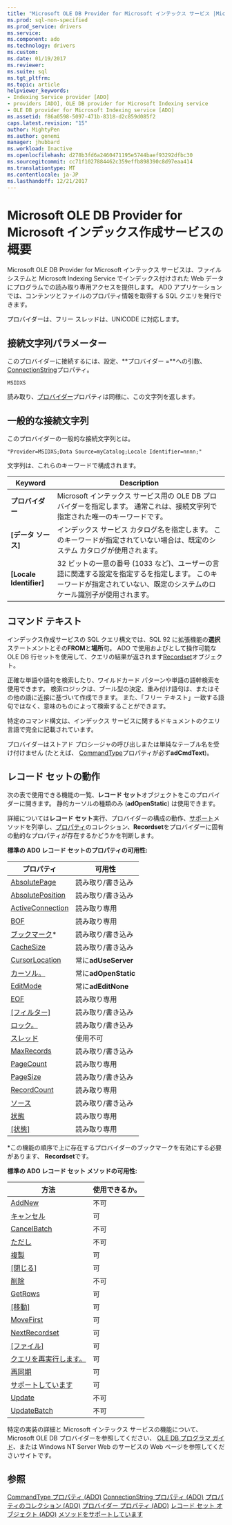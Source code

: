 ```yaml
---
title: "Microsoft OLE DB Provider for Microsoft インテックス サービス |Microsoft ドキュメント"
ms.prod: sql-non-specified
ms.prod_service: drivers
ms.service: 
ms.component: ado
ms.technology: drivers
ms.custom: 
ms.date: 01/19/2017
ms.reviewer: 
ms.suite: sql
ms.tgt_pltfrm: 
ms.topic: article
helpviewer_keywords:
- Indexing Service provider [ADO]
- providers [ADO], OLE DB provider for Microsoft Indexing service
- OLE DB provider for Microsoft Indexing service [ADO]
ms.assetid: f86a0598-5097-471b-8318-d2c859d085f2
caps.latest.revision: "15"
author: MightyPen
ms.author: genemi
manager: jhubbard
ms.workload: Inactive
ms.openlocfilehash: d278b3fd6a2460471195e5744baef93292dfbc30
ms.sourcegitcommit: cc71f1027884462c359effb898390c8d97eaa414
ms.translationtype: MT
ms.contentlocale: ja-JP
ms.lasthandoff: 12/21/2017
---
```

# <a name="microsoft-ole-db-provider-for-microsoft-indexing-service-overview"></a>Microsoft OLE DB Provider for Microsoft インデックス作成サービスの概要
Microsoft OLE DB Provider for Microsoft インテックス サービスは、ファイル システムと Microsoft Indexing Service でインデックス付けされた Web データにプログラムでの読み取り専用アクセスを提供します。 ADO アプリケーションでは、コンテンツとファイルのプロパティ情報を取得する SQL クエリを発行できます。

 プロバイダーは、フリー スレッドは、UNICODE に対応します。

## <a name="connection-string-parameters"></a>接続文字列パラメーター
 このプロバイダーに接続するには、設定、**プロバイダー =**への引数、 [ConnectionString](../../../ado/reference/ado-api/connectionstring-property-ado.md)プロパティ。

```
MSIDXS
```

 読み取り、[プロバイダー](../../../ado/reference/ado-api/provider-property-ado.md)プロパティは同様に、この文字列を返します。

## <a name="typical-connection-string"></a>一般的な接続文字列
 このプロバイダーの一般的な接続文字列とは。

```
"Provider=MSIDXS;Data Source=myCatalog;Locale Identifier=nnnn;"
```

 文字列は、これらのキーワードで構成されます。

|Keyword|Description|
|-------------|-----------------|
|**プロバイダー**|Microsoft インテックス サービス用の OLE DB プロバイダーを指定します。 通常これは、接続文字列で指定された唯一のキーワードです。|
|**[データ ソース]**|インデックス サービス カタログ名を指定します。 このキーワードが指定されていない場合は、既定のシステム カタログが使用されます。|
|**[Locale Identifier]**|32 ビットの一意の番号 (1033 など)、ユーザーの言語に関連する設定を指定するを指定します。 このキーワードが指定されていない、既定のシステムのロケール識別子が使用されます。|

## <a name="command-text"></a>コマンド テキスト
 インデックス作成サービスの SQL クエリ構文では、SQL 92 に拡張機能の**選択**ステートメントとその**FROM**と**場所**句。 ADO で使用およびとして操作可能な OLE DB 行セットを使用して、クエリの結果が返されます[Recordset](../../../ado/reference/ado-api/recordset-object-ado.md)オブジェクト。

 正確な単語や語句を検索したり、ワイルドカード パターンや単語の語幹検索を使用できます。 検索ロジックは、ブール型の決定、重み付け語句は、またはその他の語に近接に基づいて作成できます。 また、「フリー テキスト」一致する語句ではなく、意味のものによって検索することができます。

 特定のコマンド構文は、インデックス サービスに関するドキュメントのクエリ言語で完全に記載されています。

 プロバイダーはストアド プロシージャの呼び出しまたは単純なテーブル名を受け付けません (たとえば、 [CommandType](../../../ado/reference/ado-api/commandtype-property-ado.md)プロパティが必ず**adCmdText**)。

## <a name="recordset-behavior"></a>レコード セットの動作
 次の表で使用できる機能の一覧、**レコード セット**オブジェクトをこのプロバイダーに開きます。 静的カーソルの種類のみ (**adOpenStatic**) は使用できます。

 詳細については**レコード セット**実行、プロバイダーの構成の動作、[サポート](../../../ado/reference/ado-api/supports-method.md)メソッドを列挙し、[プロパティ](../../../ado/reference/ado-api/properties-collection-ado.md)のコレクション、**Recordset**をプロバイダーに固有の動的なプロパティが存在するかどうかを判断します。

 **標準の ADO レコード セットのプロパティの可用性:**

|プロパティ|可用性|
|--------------|------------------|
|[AbsolutePage](../../../ado/reference/ado-api/absolutepage-property-ado.md)|読み取り/書き込み|
|[AbsolutePosition](../../../ado/reference/ado-api/absoluteposition-property-ado.md)|読み取り/書き込み|
|[ActiveConnection](../../../ado/reference/ado-api/activeconnection-property-ado.md)|読み取り専用|
|[BOF](../../../ado/reference/ado-api/bof-eof-properties-ado.md)|読み取り専用|
|[ブックマーク](../../../ado/reference/ado-api/bookmark-property-ado.md)*|読み取り/書き込み|
|[CacheSize](../../../ado/reference/ado-api/cachesize-property-ado.md)|読み取り/書き込み|
|[CursorLocation](../../../ado/reference/ado-api/cursorlocation-property-ado.md)|常に**adUseServer**|
|[カーソル。](../../../ado/reference/ado-api/cursortype-property-ado.md)|常に**adOpenStatic**|
|[EditMode](../../../ado/reference/ado-api/editmode-property.md)|常に**adEditNone**|
|[EOF](../../../ado/reference/ado-api/bof-eof-properties-ado.md)|読み取り専用|
|[[フィルター]](../../../ado/reference/ado-api/filter-property.md)|読み取り/書き込み|
|[ロック。](../../../ado/reference/ado-api/locktype-property-ado.md)|読み取り/書き込み|
|[スレッド](../../../ado/reference/ado-api/marshaloptions-property-ado.md)|使用不可|
|[MaxRecords](../../../ado/reference/ado-api/maxrecords-property-ado.md)|読み取り/書き込み|
|[PageCount](../../../ado/reference/ado-api/pagecount-property-ado.md)|読み取り専用|
|[PageSize](../../../ado/reference/ado-api/pagesize-property-ado.md)|読み取り/書き込み|
|[RecordCount](../../../ado/reference/ado-api/recordcount-property-ado.md)|読み取り専用|
|[ソース](../../../ado/reference/ado-api/source-property-ado-recordset.md)|読み取り/書き込み|
|[状態](../../../ado/reference/ado-api/state-property-ado.md)|読み取り専用|
|[[状態]](../../../ado/reference/ado-api/status-property-ado-recordset.md)|読み取り専用|

 \*この機能の順序で上に存在するプロバイダーのブックマークを有効にする必要があります、 **Recordset**です。

 **標準の ADO レコード セット メソッドの可用性:**

|方法|使用できるか。|
|------------|----------------|
|[AddNew](../../../ado/reference/ado-api/addnew-method-ado.md)|不可|
|[キャンセル](../../../ado/reference/ado-api/cancel-method-ado.md)|可|
|[CancelBatch](../../../ado/reference/ado-api/cancelbatch-method-ado.md)|不可|
|[ただし](../../../ado/reference/ado-api/cancelupdate-method-ado.md)|不可|
|[複製](../../../ado/reference/ado-api/clone-method-ado.md)|可|
|[[閉じる]](../../../ado/reference/ado-api/close-method-ado.md)|可|
|[削除](../../../ado/reference/ado-api/delete-method-ado-recordset.md)|不可|
|[GetRows](../../../ado/reference/ado-api/getrows-method-ado.md)|可|
|[[移動]](../../../ado/reference/ado-api/move-method-ado.md)|可|
|[MoveFirst](../../../ado/reference/ado-api/movefirst-movelast-movenext-and-moveprevious-methods-ado.md)|可|
|[NextRecordset](../../../ado/reference/ado-api/nextrecordset-method-ado.md)|可|
|[[ファイル]](../../../ado/reference/ado-api/open-method-ado-recordset.md)|可|
|[クエリを再実行します。](../../../ado/reference/ado-api/requery-method.md)|可|
|[再同期](../../../ado/reference/ado-api/resync-method.md)|可|
|[サポートしています](../../../ado/reference/ado-api/supports-method.md)|可|
|[Update](../../../ado/reference/ado-api/update-method.md)|不可|
|[UpdateBatch](../../../ado/reference/ado-api/updatebatch-method.md)|不可|

 特定の実装の詳細と Microsoft インテックス サービスの機能について、Microsoft OLE DB プロバイダーを参照してください、 [OLE DB プログラマ ガイド](https://msdn.microsoft.com/library/windows/desktop/ms713643.aspx)、または Windows NT Server Web のサービスの Web ページを参照してくださいサイトです。

## <a name="see-also"></a>参照
 [CommandType プロパティ (ADO)](../../../ado/reference/ado-api/commandtype-property-ado.md) [ConnectionString プロパティ (ADO)](../../../ado/reference/ado-api/connectionstring-property-ado.md) [プロパティのコレクション (ADO)](../../../ado/reference/ado-api/properties-collection-ado.md) [プロバイダー プロパティ (ADO)](../../../ado/reference/ado-api/provider-property-ado.md) [レコード セット オブジェクト (ADO)](../../../ado/reference/ado-api/recordset-object-ado.md) [メソッドをサポートしています](../../../ado/reference/ado-api/supports-method.md)
